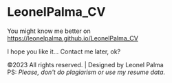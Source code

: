 # LeonelPalma_CV

You might know me better on <br>
https://leonelpalma.github.io/LeonelPalma_CV

I hope you like it... Contact me later, ok? 

©2023 All rights reserved. | Designed by Leonel Palma <br>
PS: *Please, don't do plagiarism or use my resume data.*
